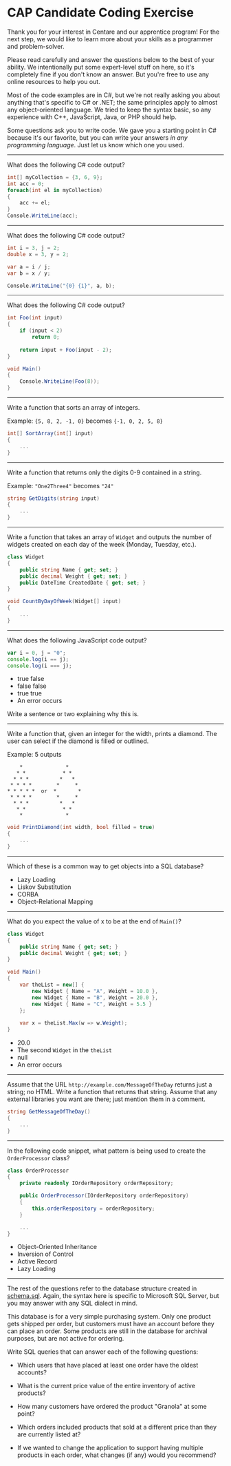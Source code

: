 # CAP Candidate Coding Exercise

Thank you for your interest in Centare and our apprentice program! For the next step, we would like to learn more about your skills as a programmer and problem-solver.

Please read carefully and answer the questions below to the best of your ability. We intentionally put some expert-level stuff on here, so it's completely fine if you don't know an answer. But you're free to use any online resources to help you out.

Most of the code examples are in C#, but we're not really asking you about anything that's specific to C# or .NET; the same principles apply to almost any object-oriented language. We tried to keep the syntax basic, so any experience with C++, JavaScript, Java, or PHP should help.

Some questions ask you to write code. We gave you a starting point in C# because it's our favorite, but you can write your answers *in any programming language*. Just let us know which one you used.

---

What does the following C# code output?

```csharp
int[] myCollection = {3, 6, 9};
int acc = 0;
foreach(int el in myCollection)
{
	acc += el;
}
Console.WriteLine(acc);
```

---

What does the following C# code output?

```csharp
int i = 3, j = 2;
double x = 3, y = 2;

var a = i / j;
var b = x / y;

Console.WriteLine("{0} {1}", a, b);
```

---

What does the following C# code output?

```csharp
int Foo(int input)
{
	if (input < 2)
		return 0;
	
	return input + Foo(input - 2);
}

void Main()
{
	Console.WriteLine(Foo(8));
}
```

---

Write a function that sorts an array of integers.

Example: `{5, 8, 2, -1, 0}` becomes `{-1, 0, 2, 5, 8}`

```csharp
int[] SortArray(int[] input)
{
	...
}
```

---

Write a function that returns only the digits 0-9 contained in a string.

Example: `"One2Three4"` becomes `"24"`

```csharp
string GetDigits(string input)
{
	...
}
```

---
	
Write a function that takes an array of `Widget` and outputs the number of widgets created on each day of the week (Monday, Tuesday, etc.).

```csharp
class Widget
{
	public string Name { get; set; }
	public decimal Weight { get; set; }
	public DateTime CreatedDate { get; set; }
}

void CountByDayOfWeek(Widget[] input)
{
	...
}
```

---

What does the following JavaScript code output?

```javascript
var i = 0, j = "0";
console.log(i == j);
console.log(i === j);
```

* true false
* false false
* true true
* An error occurs

Write a sentence or two explaining why this is.

---

Write a function that, given an integer for the width, prints a diamond. The user can select if the diamond is filled or outlined.

Example: 5 outputs

        *              *
       * *            * *
	  * * *          *   *
	 * * * *        *     *
	* * * * *  or  *       *
	 * * * *        *     *
	  * * *          *   *
       * *            * *
        *              *


```csharp
void PrintDiamond(int width, bool filled = true)
{
	...
}
```

---

Which of these is a common way to get objects into a SQL database?

* Lazy Loading
* Liskov Substitution
* CORBA
* Object-Relational Mapping

---

What do you expect the value of x to be at the end of `Main()`?

```csharp
class Widget
{
	public string Name { get; set; }
	public decimal Weight { get; set; }
}

void Main()
{
	var theList = new[] {
		new Widget { Name = "A", Weight = 10.0 },
		new Widget { Name = "B", Weight = 20.0 },
		new Widget { Name = "C", Weight = 5.5 }
	};
	
	var x = theList.Max(w => w.Weight);
}
```
	
* 20.0
* The second `Widget` in the `theList`
* null
* An error occurs

---

Assume that the URL `http://example.com/MessageOfTheDay` returns just a string; no HTML. Write a function that returns that string. Assume that any external libraries you want are there; just mention them in a comment.

```csharp
string GetMessageOfTheDay()
{
	...
}
```
	
---

In the following code snippet, what pattern is being used to create the `OrderProcessor` class?

```csharp
class OrderProcessor
{
	private readonly IOrderRepository orderRepository;

	public OrderProcessor(IOrderRepository orderRepository)
	{
		this.orderRespository = orderRepository;
	}

	...
}
```
	
* Object-Oriented Inheritance
* Inversion of Control
* Active Record
* Lazy Loading

---

The rest of the questions refer to the database structure created in [schema.sql](schema.sql "schema.sql"). Again, the syntax here is specific to Microsoft SQL Server, but you may answer with any SQL dialect in mind.

This database is for a very simple purchasing system. Only one product gets shipped per order, but customers must have an account before they can place an order. Some products are still in the database for archival purposes, but are not active for ordering.

Write SQL queries that can answer each of the following questions:

* Which users that have placed at least one order have the oldest accounts?
* What is the current price value of the entire inventory of active products?
* How many customers have ordered the product "Granola" at some point?
* Which orders included products that sold at a different price than they are currently listed at?

* If we wanted to change the application to support having multiple products in each order, what changes (if any) would you recommend?